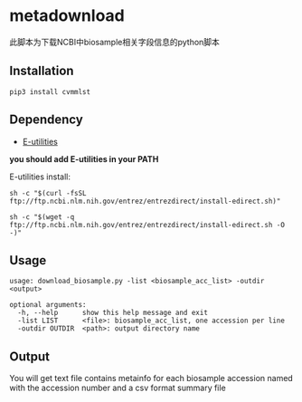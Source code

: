 # metadownload
此脚本为下载NCBI中biosample相关字段信息的python脚本


## Installation
```
pip3 install cvmmlst
```

## Dependency
- [E-utilities](https://www.ncbi.nlm.nih.gov/books/NBK179288/)

**you should add E-utilities in your PATH**

E-utilities install:

```
sh -c "$(curl -fsSL ftp://ftp.ncbi.nlm.nih.gov/entrez/entrezdirect/install-edirect.sh)"

sh -c "$(wget -q ftp://ftp.ncbi.nlm.nih.gov/entrez/entrezdirect/install-edirect.sh -O -)"
```

## Usage

```
usage: download_biosample.py -list <biosample_acc_list> -outdir <output>

optional arguments:
  -h, --help      show this help message and exit
  -list LIST      <file>: biosample_acc_list, one accession per line
  -outdir OUTDIR  <path>: output directory name
```

## Output

You will get text file contains metainfo for each biosample accession named with the accession number and a csv format summary file
